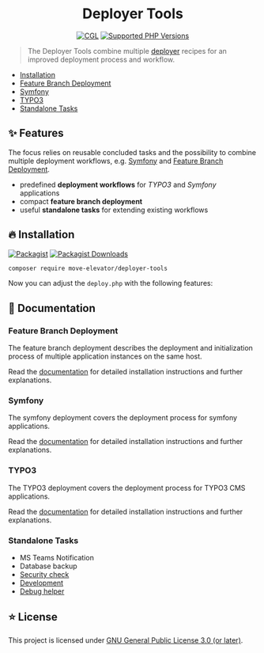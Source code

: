<div align="center">

# Deployer Tools

[![CGL](https://img.shields.io/github/actions/workflow/status/move-elevator/deployer-tools/cgl.yml?label=cgl&logo=github)](https://github.com/move-elevator/deployer-tools/actions/workflows/cgl.yml)
[![Supported PHP Versions](https://img.shields.io/packagist/dependency-v/move-elevator/deployer-tools/php?logo=php)](https://packagist.org/packages/move-elevator/deployer-tools)

</div>

> The Deployer Tools combine multiple [deployer](https://deployer.org/) recipes for an improved deployment process and workflow.

- [Installation](#installation)
- [Feature Branch Deployment](#feature-branch-deployment)
- [Symfony](#symfony)
- [TYPO3](#typo3)
- [Standalone Tasks](#standalone-tasks)

## ✨ Features

The focus relies on reusable concluded tasks and the possibility to combine multiple deployment workflows, e.g. [Symfony](#symfony) and [Feature Branch Deployment](#feature-branch-deployment).

- predefined **deployment workflows** for *TYPO3* and *Symfony* applications
- compact **feature branch deployment**
- useful **standalone tasks** for extending existing workflows

## 🔥 Installation

[![Packagist](https://img.shields.io/packagist/v/move-elevator/deployer-tools?label=version&logo=packagist)](https://packagist.org/packages/move-elevator/deployer-tools)
[![Packagist Downloads](https://img.shields.io/packagist/dt/move-elevator/deployer-tools?color=brightgreen)](https://packagist.org/packages/move-elevator/deployer-tools)

```bash
composer require move-elevator/deployer-tools
```

Now you can adjust the `deploy.php` with the following features:

## 📝 Documentation

### Feature Branch Deployment

The feature branch deployment describes the deployment and initialization process of multiple application instances on the same host.

Read the [documentation](docs/FEATURE.md) for detailed installation instructions and further explanations.

### Symfony

The symfony deployment covers the deployment process for symfony applications.

Read the [documentation](docs/SYMFONY.md) for detailed installation instructions and further explanations.

### TYPO3

The TYPO3 deployment covers the deployment process for TYPO3 CMS applications.

Read the [documentation](docs/TYPO3.md) for detailed installation instructions and further explanations.

### Standalone Tasks
- MS Teams Notification
- Database backup
- [Security check](docs/SECURITY.md)
- [Development](docs/DEV.md)
- [Debug helper](docs/DEBUG.md)


## ⭐ License

This project is licensed under [GNU General Public License 3.0 (or later)](LICENSE).
